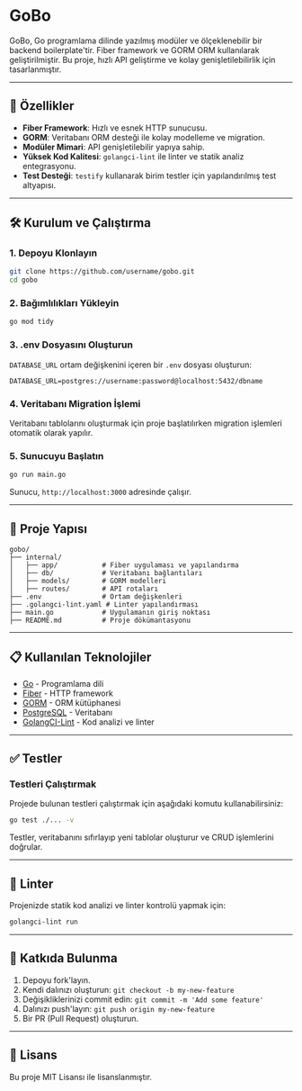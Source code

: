 # GoBo

GoBo, Go programlama dilinde yazılmış modüler ve ölçeklenebilir bir backend boilerplate'tir. Fiber framework ve GORM ORM kullanılarak geliştirilmiştir. Bu proje, hızlı API geliştirme ve kolay genişletilebilirlik için tasarlanmıştır.

---

## 🚀 Özellikler

- **Fiber Framework**: Hızlı ve esnek HTTP sunucusu.
- **GORM**: Veritabanı ORM desteği ile kolay modelleme ve migration.
- **Modüler Mimari**: API genişletilebilir yapıya sahip.
- **Yüksek Kod Kalitesi**: `golangci-lint` ile linter ve statik analiz entegrasyonu.
- **Test Desteği**: `testify` kullanarak birim testler için yapılandırılmış test altyapısı.

---

## 🛠️ Kurulum ve Çalıştırma

### 1. **Depoyu Klonlayın**
```bash
git clone https://github.com/username/gobo.git
cd gobo
````

### 2. **Bağımlılıkları Yükleyin**

```bash
go mod tidy
```

### 3. **.env Dosyasını Oluşturun**

`DATABASE_URL` ortam değişkenini içeren bir `.env` dosyası oluşturun:

```env
DATABASE_URL=postgres://username:password@localhost:5432/dbname
```

### 4. **Veritabanı Migration İşlemi**

Veritabanı tablolarını oluşturmak için proje başlatılırken migration işlemleri otomatik olarak yapılır.

### 5. **Sunucuyu Başlatın**

```bash
go run main.go
```

Sunucu, `http://localhost:3000` adresinde çalışır.

---

## 📂 Proje Yapısı

```
gobo/
├── internal/
│   ├── app/           # Fiber uygulaması ve yapılandırma
│   ├── db/            # Veritabanı bağlantıları
│   ├── models/        # GORM modelleri
│   ├── routes/        # API rotaları
├── .env               # Ortam değişkenleri
├── .golangci-lint.yaml # Linter yapılandırması
├── main.go            # Uygulamanın giriş noktası
├── README.md          # Proje dökümantasyonu
```

---

## 📋 Kullanılan Teknolojiler

- [Go](https://go.dev/) - Programlama dili
- [Fiber](https://gofiber.io/) - HTTP framework
- [GORM](https://gorm.io/) - ORM kütüphanesi
- [PostgreSQL](https://www.postgresql.org/) - Veritabanı
- [GolangCI-Lint](https://golangci-lint.run/) - Kod analizi ve linter

---

## ✅ Testler

### Testleri Çalıştırmak

Projede bulunan testleri çalıştırmak için aşağıdaki komutu kullanabilirsiniz:

```bash
go test ./... -v
```

Testler, veritabanını sıfırlayıp yeni tablolar oluşturur ve CRUD işlemlerini doğrular.

---

## 🔧 Linter

Projenizde statik kod analizi ve linter kontrolü yapmak için:

```bash
golangci-lint run
```

---

## 🤝 Katkıda Bulunma

1. Depoyu fork'layın.
2. Kendi dalınızı oluşturun: `git checkout -b my-new-feature`
3. Değişikliklerinizi commit edin: `git commit -m 'Add some feature'`
4. Dalınızı push'layın: `git push origin my-new-feature`
5. Bir PR (Pull Request) oluşturun.

---

## 📄 Lisans

Bu proje MIT Lisansı ile lisanslanmıştır.

```

```
